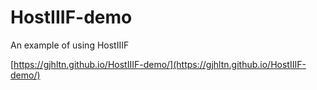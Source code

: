 # HostIIIF-demo
An example of using HostIIIF

[https://gjhltn.github.io/HostIIIF-demo/](https://gjhltn.github.io/HostIIIF-demo/)
